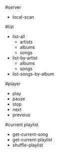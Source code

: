 #server
* local-scan

#list
* list-all
    * artists
    * albums
    * songs
* list-by-artist
    * albums
    * songs
* list-songs-by-album

#player
* play
* pause
* stop
* next
* previous

#current playlist
* get-current-song
* get-current-playlist
* shuffle-playlist
